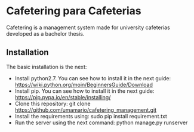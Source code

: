 Cafetering para Cafeterias
==========

Cafetering is a management system made for university cafeterias developed as a bachelor thesis. 

Installation
--------------------

The basic installation is the next:
+ Install python2.7. You can see how to install it in the next guide: https://wiki.python.org/moin/BeginnersGuide/Download
+ Install pip. You can see how to install it in the next guide: https://pip.pypa.io/en/stable/installing/
+ Clone this repository: git clone https://github.com/umamario/cafetering_management.git
+ Install the requirements using:
     sudo pip install requirement.txt
+ Run the server using the next command:
     python manage.py runserver 
